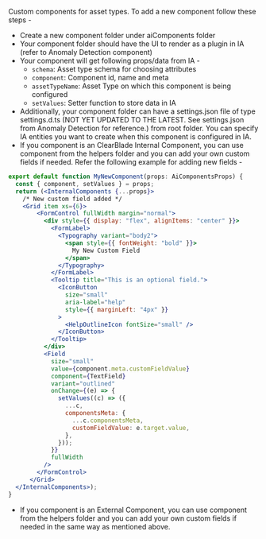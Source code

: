 Custom components for asset types. To add a new component follow these steps - 
- Create a new component folder under aiComponents folder
- Your component folder should have the UI to render as a plugin in IA (refer to Anomaly Detection component)
- Your component will get following props/data from IA - 
  - `schema`: Asset type schema for choosing attributes 
  - `component`: Component id, name and meta 
  - `assetTypeName`: Asset Type on which this component is being configured
  - `setValues`: Setter function to store data in IA
- Additionally, your component folder can have a settings.json file of type settings.d.ts (NOT YET UPDATED TO THE LATEST. See settings.json from Anomaly Detection for reference.) from root folder. You can specify IA entities you want to create when this component is configured in IA.
- If you component is an ClearBlade Internal Component, you can use <InternalComponents> component from the helpers folder and you can add your own custom fields if needed. Refer the following example for adding new fields - 

```jsx
export default function MyNewComponent(props: AiComponentsProps) {
  const { component, setValues } = props;
  return (<InternalComponents {...props}> 
    /* New custom field added */
    <Grid item xs={6}>
        <FormControl fullWidth margin="normal">
          <div style={{ display: "flex", alignItems: "center" }}>
            <FormLabel>
              <Typography variant="body2">
                <span style={{ fontWeight: "bold" }}>
                  My New Custom Field
                </span>
              </Typography>
            </FormLabel>
            <Tooltip title="This is an optional field.">
              <IconButton
                size="small"
                aria-label="help"
                style={{ marginLeft: "4px" }}
              >
                <HelpOutlineIcon fontSize="small" />
              </IconButton>
            </Tooltip>
          </div>
          <Field
            size="small"
            value={component.meta.customFieldValue}
            component={TextField}
            variant="outlined"
            onChange={(e) => {
              setValues((c) => ({
                ...c,
                componentsMeta: {
                  ...c.componentsMeta,
                  customFieldValue: e.target.value,
                },
              }));
            }}
            fullWidth
          />
        </FormControl>
      </Grid>
  </InternalComponents>);
}
```
- If you component is an External Component, you can use <ExternalComponents> component from the helpers folder and you can add your own custom fields if needed in the same way as mentioned above.